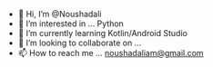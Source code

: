 - 👋 Hi, I’m @Noushadali
- 👀 I’m interested in ... Python
- 🌱 I’m currently learning Kotlin/Android Studio
- 💞️ I’m looking to collaborate on ...
- 📫 How to reach me ... noushadaliam@gmail.com

<!---
Noushadaliam/Noushadaliam is a ✨ special ✨ repository because its `README.md` (this file) appears on your GitHub profile.
You can click the Preview link to take a look at your changes.
--->

